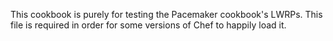This cookbook is purely for testing the Pacemaker cookbook's LWRPs.
This file is required in order for some versions of Chef to happily
load it.
